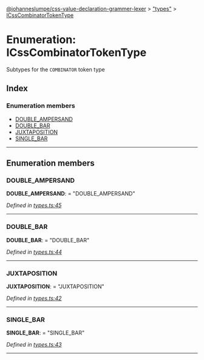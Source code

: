 [@johanneslumpe/css-value-declaration-grammer-lexer](../README.md) > ["types"](../modules/_types_.md) > [ICssCombinatorTokenType](../enums/_types_.icsscombinatortokentype.md)

# Enumeration: ICssCombinatorTokenType

Subtypes for the `COMBINATOR` token type

## Index

### Enumeration members

* [DOUBLE_AMPERSAND](_types_.icsscombinatortokentype.md#double_ampersand)
* [DOUBLE_BAR](_types_.icsscombinatortokentype.md#double_bar)
* [JUXTAPOSITION](_types_.icsscombinatortokentype.md#juxtaposition)
* [SINGLE_BAR](_types_.icsscombinatortokentype.md#single_bar)

---

## Enumeration members

<a id="double_ampersand"></a>

###  DOUBLE_AMPERSAND

**DOUBLE_AMPERSAND**:  = "DOUBLE_AMPERSAND"

*Defined in [types.ts:45](https://github.com/johanneslumpe/css-value-declaration-grammer-lexer/blob/c9b8a67/src/types.ts#L45)*

___
<a id="double_bar"></a>

###  DOUBLE_BAR

**DOUBLE_BAR**:  = "DOUBLE_BAR"

*Defined in [types.ts:44](https://github.com/johanneslumpe/css-value-declaration-grammer-lexer/blob/c9b8a67/src/types.ts#L44)*

___
<a id="juxtaposition"></a>

###  JUXTAPOSITION

**JUXTAPOSITION**:  = "JUXTAPOSITION"

*Defined in [types.ts:42](https://github.com/johanneslumpe/css-value-declaration-grammer-lexer/blob/c9b8a67/src/types.ts#L42)*

___
<a id="single_bar"></a>

###  SINGLE_BAR

**SINGLE_BAR**:  = "SINGLE_BAR"

*Defined in [types.ts:43](https://github.com/johanneslumpe/css-value-declaration-grammer-lexer/blob/c9b8a67/src/types.ts#L43)*

___

